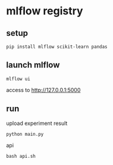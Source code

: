 # mlflow registry

## setup

```shell
pip install mlflow scikit-learn pandas
```

## launch mlflow

```shell
mlflow ui
```

access to http://127.0.0.1:5000

## run

upload experiment result

```shell
python main.py
```

api

```shell
bash api.sh
```
